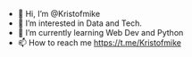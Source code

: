 - 👋 Hi, I’m @Kristofmike
- 👀 I’m interested in Data and Tech.
- 🌱 I’m currently learning Web Dev and Python
- 📫 How to reach me https://t.me/Kristofmike

<!---
Kristofmike/Kristofmike is a ✨ special ✨ repository because its `README.md` (this file) appears on your GitHub profile.
You can click the Preview link to take a look at your changes.
--->

